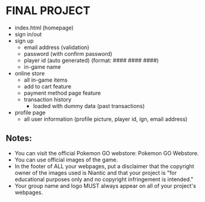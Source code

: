 # FINAL PROJECT

- index.html (homepage)
- sign in/out
- sign up
    - email address (validation)
    - password (with confirm password)
    - player id (auto generated) (format: #### #### ####)
    - in-game name
- online store
    - all in-game items
    - add to cart feature
    - payment method page feature
    - transaction history
        - loaded with dummy data (past transactions)
- profile page
    - all user information (profile picture, player id, ign, email address)

## Notes:
* You can visit the official Pokemon GO webstore: Pokemon GO Webstore.
* You can use official images of the game.
* In the footer of ALL your webpages, put a disclaimer that the copyright owner of the images used is Niantic and that your project is "for educational purposes only and no copyright infringement is intended."
* Your group name and logo MUST always appear on all of your project's webpages.
